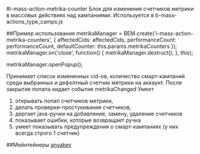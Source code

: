 #i-mass-action-metrika-counter
Блок для изменения счетчиков метрики в массовых действиях над кампаниями.
Используется в b-mass-actions_type_camps.js

##Пример использования
metrikaManager = BEM.create('i-mass-action-metrika-counters', {
    affectedCids: affectedCids,
    performanceCount: performanceCount,
    defaultCounter: this.params.metrikaCounters
});
metrikaManager.on('close', function() {
    metrikaManager.destruct();
}, this);

metrikaManager.openPopup();

Принимает список измененных cid-ов, количество смарт-кампаний среди выбранных и дефолтный счетчик метрики на аккаунт.
После закрытия попапа кидает событие metrikaChanged
Умеет
1) открывать попап счетчиков метрики,
2) делать проверки-простукивания счетчиков,
3) дергает java-ручки на добавление, замену, удаление счетчиков
4) показывает ошибки, которые возвращает ручка
5) умеет показывать предупреждения о смарт-кампаниях (у них всегда строго 1 счетчик)

##Мейнтейнеры
[anyakey](staff.yandex-team.ru/anyakey)
